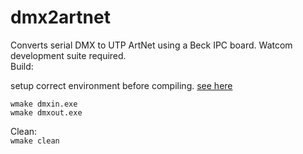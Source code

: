 # dmx2artnet
Converts serial DMX to UTP ArtNet using a Beck IPC board. Watcom development suite required.<br />
Build:<br />

setup correct environment before compiling.
[see here](https://tkkrlab.nl/wiki/Aan_de_slag_met_Beck-board)

```
wmake dmxin.exe   
wmake dmxout.exe  
```

Clean:<br />
<code>wmake clean</code>
